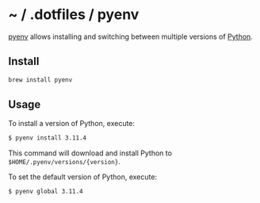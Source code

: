 # ~ / .dotfiles / pyenv

[pyenv](https://github.com/pyenv/pyenv) allows installing and switching between
multiple versions of [Python](https://www.python.org/).

## Install

```sh
brew install pyenv
```

## Usage

To install a version of Python, execute:

```sh
$ pyenv install 3.11.4
```

This command will download and install Python to `$HOME/.pyenv/versions/{version}`.

To set the default version of Python, execute:

```sh
$ pyenv global 3.11.4
```
